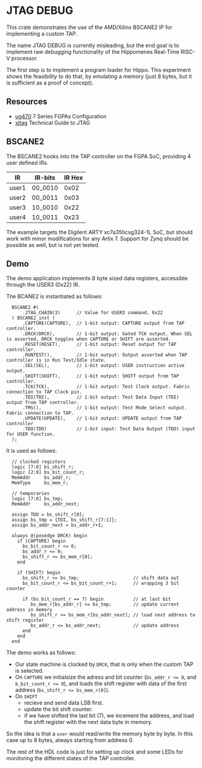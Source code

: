 # JTAG DEBUG

This crate demonstrates the use of the AMD/Xilinx BSCANE2 IP for implementing a custom TAP.

The name JTAG DEBUG is currently misleading, but the end goal is to implement raw debugging functionality of the Hippomenes Real-Time RISC-V processor.

The first step is to implement a program loader for Hippo. This experiment shows the feasibility to do that, by emulating a memory (just 8 bytes, but it is sufficient as a proof of concept).

## Resources

- [ug470](https://docs.amd.com/v/u/en-US/ug470_7Series_Config) 7 Series FGPAs Configuration
- [xjtag](https://www.xjtag.com/about-jtag/jtag-a-technical-overview/) Technical Guide to JTAG

## BSCANE2

The BSCANE2 hooks into the TAP controller on the FGPA SoC, providing 4 user defined IRs.

| IR    | IR-bits | IR Hex |
| ----- | ------- | ------ |
| user1 | 00_0010 |   0x02 |
| user2 | 00_0011 |   0x03 |
| user3 | 10_0010 |   0x22 |
| user4 | 10_0011 |   0x23 |

The example targets the Digilent ARTY xc7a35ticsg324-1L SoC, but should work with minor modifications for any Artix 7. Support for Zynq should be possible as well, but is not yet tested.

## Demo

The demo application implements 8 byte sized data registers, accessible through the USER3 (0x22) IR.

The BCANE2 is instantiated as follows:

```SV
  BSCANE2 #(
      .JTAG_CHAIN(3)      // Value for USER3 command, 0x22
  ) BSCANE2_inst (
      .CAPTURE(CAPTURE),  // 1-bit output: CAPTURE output from TAP controller.
      .DRCK(DRCK),        // 1-bit output: Gated TCK output. When SEL is asserted, DRCK toggles when CAPTURE or SHIFT are asserted.
      .RESET(RESET),      // 1-bit output: Reset output for TAP controller.
      .RUNTEST(),         // 1-bit output: Output asserted when TAP controller is in Run Test/Idle state.
      .SEL(SEL),          // 1-bit output: USER instruction active output.
      .SHIFT(SHIFT),      // 1-bit output: SHIFT output from TAP controller.
      .TCK(TCK),          // 1-bit output: Test Clock output. Fabric connection to TAP Clock pin.
      .TDI(TDI),          // 1-bit output: Test Data Input (TDI) output from TAP controller.
      .TMS(),             // 1-bit output: Test Mode Select output. Fabric connection to TAP.
      .UPDATE(UPDATE),    // 1-bit output: UPDATE output from TAP controller
      .TDO(TDO)           // 1-bit input: Test Data Output (TDO) input for USER function.
  );
```

It is used as follows:

```SV
  // clocked registers
  logic [7:0] bs_shift_r;
  logic [2:0] bs_bit_count_r; 
  MemAddr     bs_addr_r;
  MemType     bs_mem_r;
 
  // temporaries
  logic [7:0] bs_tmp; 
  MemAddr     bs_addr_next;
  
  assign TDO = bs_shift_r[0];
  assign bs_tmp = {TDI, bs_shift_r[7:1]};
  assign bs_addr_next = bs_addr_r+1;
 
  always @(posedge DRCK) begin
    if (CAPTURE) begin
      bs_bit_count_r <= 0;
      bs_addr_r <= 0;
      bs_shift_r <= bs_mem_r[0];
    end

    if (SHIFT) begin
      bs_shift_r <= bs_tmp;                    // shift data out
      bs_bit_count_r <= bs_bit_count_r+1;      // wrapping 3 bit counter
    
      if (bs_bit_count_r == 7) begin           // at last bit
         bs_mem_r[bs_addr_r] <= bs_tmp;        // update current address in memory
         bs_shift_r <= bs_mem_r[bs_addr_next]; // load next address to shift register
         bs_addr_r <= bs_addr_next;            // update address
      end
    end
  end
```

The demo works as follows:
- Our state machine is clocked by `DRCK`, that is only when the custom TAP is selected.
- On `CAPTURE` we initialsize the adress and bit counter (`bs_addr_r <= 0`, and `b_bit_count_r <= 0`), and loads the shift register with data of the first address (`bs_shift_r <= bs_mem_r[0]`).
- On `SHIFT` 
  - recieve and send data LSB first.
  - update the bit shift counter.
  - if we have shifted the last bit (7), we incement the address, and load the shift register with the next data byte in memory.

So the idea is that a `user` would read/write the memory byte by byte. In this case up to 8 bytes, always starting from address 0.

The rest of the HDL code is just for setting up clock and some LEDs for monitoring the different states of the TAP controller.





